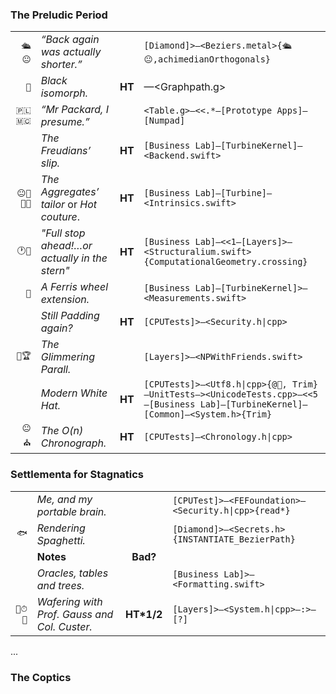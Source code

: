 ### The Preludic Period

|  |  |  |  |
|--:|:--|:-:|:--|
`🛳😐`  | *“Back again was actually shorter.”* | | `[Diamond]>—<Beziers.metal>{🛳😐,achimedianOrthogonals}` |  |
  `🐚`  | *Black isomorph.* | **HT** | —<Graphpath.g> | **Palindromes, LL, LR** |
`🇵🇱🇲🇨`  | *“Mr Packard, I presume.”* | |`<Table.g>—<<.*—[Prototype Apps]—[Numpad]` | **Tables on a terminal** |
|  | *The Freudians’ slip.*  | **HT** | `[Business Lab]—[TurbineKernel]—<Backend.swift>` | |
`😐💈📏🔬`| *The Aggregates’ tailor* or *Hot couture*. | **HT** |`[Business Lab]—[Turbine]—<Intrinsics.swift>` | | 
|`🕐💼`| *"Full stop ahead!…or actually in the stern"* | **HT** |`[Business Lab]—<<1—[Layers]>—<Structuralium.swift>{ComputationalGeometry.crossing}`| |
|`🎡`|*A Ferris wheel extension.* | |`[Business Lab]—[TurbineKernel]>—<Measurements.swift>` | **‘Online or greedy?’, in algorithms** |
| | *Still Padding again?* | **HT** |`[CPUTests]>—<Security.h\|cpp>` | **Galois theory** |
|`😬🏆`| *The Glimmering Parall.* | | `[Layers]>—<NPWithFriends.swift>` | |
| | *Modern White Hat.* | **HT** |`[CPUTests]>—<Utf8.h\|cpp>{@🐠, Trim}—UnitTests—><UnicodeTests.cpp>—<<5—[Business Lab]—[TurbineKernel]—[Common]—<System.h>{Trim}`|
`😐⛪️`|*The O(n) Chronograph.*|**HT**|`[CPUTests]—<Chronology.h\|cpp>`| |  

###  Settlementa for Stagnatics

|  |  |  |  |
|--:|:--|:-:|:--|
| | *Me, and my portable brain.* | | `[CPUTest]>—<FEFoundation>—<Security.h\|cpp>{read*}` |  |
`🐟`  | *Rendering Spaghetti.* | | `[Diamond]>—<Secrets.h>{INSTANTIATE_BezierPath}` |  |
|  | **Notes** | **Bad?** |  |
|  | *Oracles, tables and trees.* |  | `[Business Lab]>—<Formatting.swift>` | |
| `🔋⏱🏺` | *Wafering with Prof. Gauss and Col. Custer.* | **HT\*1/2**   | `[Layers]>—<System.h\|cpp>—:>—[?]` |

...

### The Coptics

